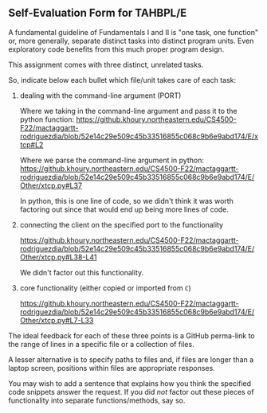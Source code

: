 ## Self-Evaluation Form for TAHBPL/E

A fundamental guideline of Fundamentals I and II is "one task, one
function" or, more generally, separate distinct tasks into distinct
program units. Even exploratory code benefits from this much proper
program design. 

This assignment comes with three distinct, unrelated tasks.

So, indicate below each bullet which file/unit takes care of each task:


1. dealing with the command-line argument (PORT)

    Where we taking in the command-line argument and pass it to the python function:
    https://github.khoury.northeastern.edu/CS4500-F22/mactaggartt-rodriguezdia/blob/52e14c29e509c45b33516855c068c9b6e9abd174/E/xtcp#L2
    
    Where we parse the command-line argument in python:
    https://github.khoury.northeastern.edu/CS4500-F22/mactaggartt-rodriguezdia/blob/52e14c29e509c45b33516855c068c9b6e9abd174/E/Other/xtcp.py#L37

    In python, this is one line of code, so we didn't think it was worth factoring out since that would end up being more lines of code.

2. connecting the client on the specified port to the functionality

    https://github.khoury.northeastern.edu/CS4500-F22/mactaggartt-rodriguezdia/blob/52e14c29e509c45b33516855c068c9b6e9abd174/E/Other/xtcp.py#L38-L41

    We didn't factor out this functionality.

3. core functionality (either copied or imported from `C`)

    https://github.khoury.northeastern.edu/CS4500-F22/mactaggartt-rodriguezdia/blob/52e14c29e509c45b33516855c068c9b6e9abd174/E/Other/xtcp.py#L7-L33


The ideal feedback for each of these three points is a GitHub
perma-link to the range of lines in a specific file or a collection of
files.

A lesser alternative is to specify paths to files and, if files are
longer than a laptop screen, positions within files are appropriate
responses.

You may wish to add a sentence that explains how you think the
specified code snippets answer the request. If you did *not* factor
out these pieces of functionality into separate functions/methods, say
so.

